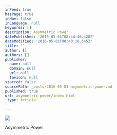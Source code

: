 ```yaml
---
inFeed: true
hasPage: true
inNav: false
inLanguage: null
keywords: []
description: Asymmetric Power
datePublished: '2016-05-01T08:44:46.428Z'
dateModified: '2016-05-01T08:43:16.545Z'
title: ''
author: []
authors: []
publisher:
  name: null
  domain: null
  url: null
  favicon: null
starred: false
sourcePath: _posts/2016-05-01-asymmetric-power.md
published: true
url: asymmetric-power/index.html
_type: Article

---
```

![](https://the-grid-user-content.s3-us-west-2.amazonaws.com/127c9277-bfb6-4ee1-8ac2-e7a1cef12545.jpg)

Asymmetric Power
